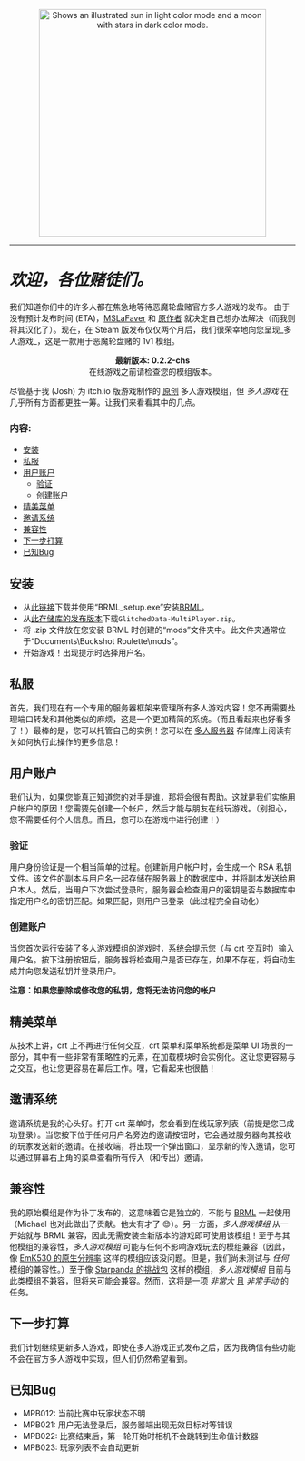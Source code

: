 <p align="center">
  <picture>
    <source media="(prefers-color-scheme: dark)" srcset="https://github.com/j-trueman/MultiPlayer/assets/82833724/efa40489-11e3-41ca-bc73-731a4bb3007e" width='400px'>
    <img alt="Shows an illustrated sun in light color mode and a moon with stars in dark color mode." src="https://github.com/j-trueman/MultiplayerClient/assets/82833724/4d29ab28-9e70-49d6-8963-bcfc532ace9c" width='400px'>
  </picture>
</p>

---

# _欢迎，各位赌徒们。_

我们知道你们中的许多人都在焦急地等待恶魔轮盘赌官方多人游戏的发布。 由于没有预计发布时间 (ETA)，[MSLaFaver](https://github.com/MSLaFaver/) 和 [原作者](https://github.com/j-trueman/) 就决定自己想办法解决（而我则将其汉化了）。现在，在 Steam 版发布仅仅两个月后，我们很荣幸地向您呈现_多人游戏_，这是一款用于恶魔轮盘赌的 1v1 模组。

<p align="center"><strong>最新版本: 0.2.2-chs</strong><br>在线游戏之前请检查您的模组版本。</p>

尽管基于我 (Josh) 为 itch.io 版游戏制作的 [原创](https://github.com/j-trueman/BuckshotRouletteMultiplayer) 多人游戏模组，但 _多人游戏_ 在几乎所有方面都更胜一筹。让我们来看看其中的几点。

### 内容:
- [安装](#setup)
- [私服](#dedicated-servers)
- [用户账户](#user-accounts)
  - [验证](#authentication)
  - [创建账户](#creating-an-account)
- [精美菜单](#fancy-menus)
- [邀请系统](#invite-system)
- [兼容性](#compatibility)
- [下一步打算](#future-plans)
- [已知Bug](#known-bugs)

## 安装

* 从[此链接](https://github.com/AGO061/BuckshotRouletteModLoader/releases/latest)下载并使用“BRML_setup.exe”安装[BRML](https://github.com/AGO061/BuckshotRouletteModLoader)。
* 从[此存储库的发布版本](https://github.com/Aruvelut-123/MultiplayerClient-Chinese/releases/latest)下载`GlitchedData-MultiPlayer.zip`。
* 将 .zip 文件放在您安装 BRML 时创建的“mods”文件夹中。此文件夹通常位于“Documents\Buckshot Roulette\mods”。
* 开始游戏！出现提示时选择用户名。

## 私服

首先，我们现在有一个专用的服务器框架来管理所有多人游戏内容！您不再需要处理端口转发和其他类似的麻烦，这是一个更加精简的系统。（而且看起来也好看多了！）最棒的是，您可以托管自己的实例！您可以在 [多人服务器](https://www.github.com/j-trueman/MultiplayerServer) 存储库上阅读有关如何执行此操作的更多信息！

## 用户账户

我们认为，如果您能真正知道您的对手是谁，那将会很有帮助。这就是我们实施用户帐户的原因！您需要先创建一个帐户，然后才能与朋友在线玩游戏。（别担心，您不需要任何个人信息。而且，您可以在游戏中进行创建！）

### 验证

用户身份验证是一个相当简单的过程。创建新用户帐户时，会生成一个 RSA 私钥文件。该文件的副本与用户名一起存储在服务器上的数据库中，并将副本发送给用户本人。然后，当用户下次尝试登录时，服务器会检查用户的密钥是否与数据库中指定用户名的密钥匹配。如果匹配，则用户已登录（此过程完全自动化）

### 创建账户

当您首次运行安装了多人游戏模组的游戏时，系统会提示您（与 crt 交互时）输入用户名。按下注册按钮后，服务器将检查用户是否已存在，如果不存在，将自动生成并向您发送私钥并登录用户。

**注意：如果您删除或修改您的私钥，您将无法访问您的帐户**

## 精美菜单

从技术上讲，crt 上不再进行任何交互，crt 菜单和菜单系统都是菜单 UI 场景的一部分，其中有一些非常有策略性的元素，在加载模块时会实例化。这让您更容易与之交互，也让您更容易在幕后工作。嘿，它看起来也很酷！

## 邀请系统

邀请系统是我的心头好。打开 crt 菜单时，您会看到在线玩家列表（前提是您已成功登录）。当您按下位于任何用户名旁边的邀请按钮时，它会通过服务器向其接收的玩家发送新的邀请。在接收端，将出现一个弹出窗口，显示新的传入邀请，您可以通过屏幕右上角的菜单查看所有传入（和传出）邀请。

## 兼容性

我的原始模组是作为补丁发布的，这意味着它是独立的，不能与 [BRML](https://github.com/AGO061/BuckshotRouletteModLoader/) 一起使用（Michael 也对此做出了贡献。他太有才了 😊）。另一方面，_多人游戏模组_ 从一开始就与 BRML 兼容，因此无需安装全新版本的游戏即可使用该模组！至于与其他模组的兼容性，_多人游戏模组_ 可能与任何不影响游戏玩法的模组兼容（因此，像 [EmK530 的原生分辨率](https://github.com/EmK530/BRMods/tree/main/BRML/NativeResolution) 这样的模组应该没问题。但是，我们尚未测试与 _任何_ 模组的兼容性。）至于像 [Starpanda 的挑战包](https://github.com/StarPandaBeg/ChallengePack) 这样的模组，_多人游戏模组_ 目前与此类模组不兼容，但将来可能会兼容。然而，这将是一项 _非常大_ 且 _非常手动_ 的任务。

## 下一步打算

我们计划继续更新多人游戏，即使在多人游戏正式发布之后，因为我确信有些功能不会在官方多人游戏中实现，但人们仍然希望看到。

## 已知Bug
* MPB012: 当前比赛中玩家状态不明
* MPB021: 用户无法登录后，服务器端出现无效目标对等错误
* MPB022: 比赛结束后，第一轮开始时相机不会跳转到生命值计数器
* MPB023: 玩家列表不会自动更新
